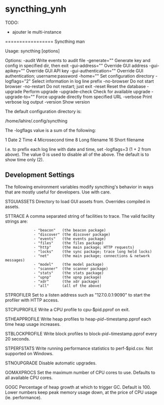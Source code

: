 # syncthing_ynh


TODO:
- ajouter le multi-instance

=================
Syncthing man

Usage:
  syncthing [options]

Options:
  -audit                  Write events to audit file
  -generate=""            Generate key and config in specified dir, then exit
  -gui-address=""         Override GUI address
  -gui-apikey=""          Override GUI API key
  -gui-authentication=""  Override GUI authentication; username:password
  -home=""                Set configuration directory
  -logflags="2"           Select information in log line prefix
  -no-browser             Do not start browser
  -no-restart             Do not restart; just exit
  -reset                  Reset the database
  -upgrade                Perform upgrade
  -upgrade-check          Check for available upgrade
  -upgrade-to=""          Force upgrade directly from specified URL
  -verbose                Print verbose log output
  -version                Show version


The default configuration directory is:

  /home/lahire/.config/syncthing


The -logflags value is a sum of the following:

   1  Date
   2  Time
   4  Microsecond time
   8  Long filename
  16  Short filename

I.e. to prefix each log line with date and time, set -logflags=3 (1 + 2 from
above). The value 0 is used to disable all of the above. The default is to
show time only (2).


Development Settings
--------------------

The following environment variables modify syncthing's behavior in ways that
are mostly useful for developers. Use with care.

 STGUIASSETS     Directory to load GUI assets from. Overrides compiled in assets.

 STTRACE         A comma separated string of facilities to trace. The valid
                 facility strings are:

                 - "beacon"   (the beacon package)
                 - "discover" (the discover package)
                 - "events"   (the events package)
                 - "files"    (the files package)
                 - "http"     (the main package; HTTP requests)
                 - "locks"    (the sync package; trace long held locks)
                 - "net"      (the main package; connections & network messages)
                 - "model"    (the model package)
                 - "scanner"  (the scanner package)
                 - "stats"    (the stats package)
                 - "upnp"     (the upnp package)
                 - "xdr"      (the xdr package)
                 - "all"      (all of the above)

 STPROFILER      Set to a listen address such as "127.0.0.1:9090" to start the
                 profiler with HTTP access.

 STCPUPROFILE    Write a CPU profile to cpu-$pid.pprof on exit.

 STHEAPPROFILE   Write heap profiles to heap-$pid-$timestamp.pprof each time
                 heap usage increases.

 STBLOCKPROFILE  Write block profiles to block-$pid-$timestamp.pprof every 20
                 seconds.

 STPERFSTATS     Write running performance statistics to perf-$pid.csv. Not
                 supported on Windows.

 STNOUPGRADE     Disable automatic upgrades.

 GOMAXPROCS      Set the maximum number of CPU cores to use. Defaults to all
                 available CPU cores.

 GOGC            Percentage of heap growth at which to trigger GC. Default is
                 100. Lower numbers keep peak memory usage down, at the price
                 of CPU usage (ie. performance).
